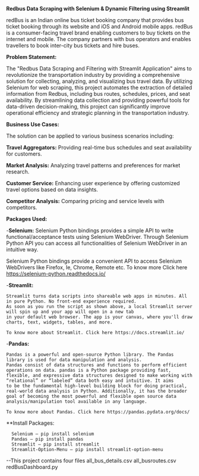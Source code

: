 **Redbus Data Scraping with Selenium &amp; Dynamic Filtering using Streamlit**

redBus is an Indian online bus ticket booking company that provides bus ticket booking through its website and iOS and Android mobile apps. redBus is a consumer-facing travel brand enabling customers to buy tickets on the internet and mobile. The company partners with bus operators and enables travellers to book inter-city bus tickets and hire buses.

**Problem Statement:**

The "Redbus Data Scraping and Filtering with Streamlit Application" aims to revolutionize the transportation industry by providing a comprehensive solution for collecting, analyzing, and visualizing bus travel data. By utilizing Selenium for web scraping, this project automates the extraction of detailed information from Redbus, including bus routes, schedules, prices, and seat availability. By streamlining data collection and providing powerful tools for data-driven decision-making, this project can significantly improve operational efficiency and strategic planning in the transportation industry.

**Business Use Cases:**

The solution can be applied to various business scenarios including:

**Travel Aggregators:** Providing real-time bus schedules and seat availability for customers.

**Market Analysis:** Analyzing travel patterns and preferences for market research.

**Customer Service:** Enhancing user experience by offering customized travel options based on data insights.

**Competitor Analysis:** Comparing pricing and service levels with competitors.

**Packages Used:**

 -**Selenium:**
   Selenium Python bindings provides a simple API to write functional/acceptance tests using Selenium WebDriver. Through Selenium Python API you can access all functionalities of Selenium WebDriver in an intuitive way.

   Selenium Python bindings provide a convenient API to access Selenium WebDrivers like Firefox, Ie, Chrome, Remote etc. To know more Click here https://selenium-python.readthedocs.io/
 
 -**Streamlit:**

    Streamlit turns data scripts into shareable web apps in minutes. All in pure Python. No front‑end experience required.
    As soon as you run the script as shown above, a local Streamlit server will spin up and your app will open in a new tab
    in your default web browser. The app is your canvas, where you'll draw charts, text, widgets, tables, and more.

    To know more about Streamlit. Click here https://docs.streamlit.io/

 -**Pandas:**

    Pandas is a powerful and open-source Python library. The Pandas library is used for data manipulation and analysis.
    Pandas consist of data structures and functions to perform efficient operations on data. pandas is a Python package providing fast, flexible, and expressive data structures designed to make working with “relational” or “labeled” data both easy and intuitive. It aims 
    to be the fundamental high-level building block for doing practical, real-world data analysis in Python. Additionally, it has the broader goal of becoming the most powerful and flexible open source data analysis/manipulation tool available in any language.

    To know more about Pandas. Click here https://pandas.pydata.org/docs/


 **Install Packages:

      Selenium – pip install selenium
      Pandas – pip install pandas
      Streamlit – pip install streamlit
      Streamlit-Option-Menu – pip install streamlit-option-menu
     
  --This project contains four files
    all_bus_details.csv
    all_busroutes.csv
    redBusDashboard.py

